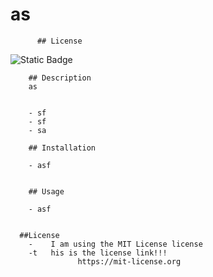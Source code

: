 # as
 
          ## License
   ![Static Badge](https://img.shields.io/badge/License-%20MIT-red)


        ## Description
        as

        
        - sf
        - sf
        - sa

        ## Installation

        - asf
           

        ## Usage

        - asf


      ##License
        -    I am using the MIT License license
        -t   his is the license link!!!
                   https://mit-license.org
